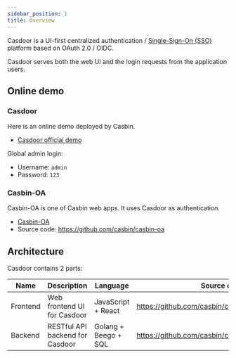 ```yaml
---
sidebar_position: 1
title: Overview
---
```


Casdoor is a UI-first centralized authentication / [Single-Sign-On (SSO)](https://en.wikipedia.org/wiki/Single_sign-on) platform based on OAuth 2.0 / OIDC.

Casdoor serves both the web UI and the login requests from the application users.

## Online demo

### Casdoor

Here is an online demo deployed by Casbin.

- [Casdoor official demo](https://door.casbin.com/)

Global admin login: 

- Username: `admin`
- Password: `123`

### Casbin-OA

Casbin-OA is one of Casbin web apps. It uses Casdoor as authentication.

- [Casbin-OA](https://oa.casbin.com)
- Source code: https://github.com/casbin/casbin-oa

## Architecture

Casdoor contains 2 parts:

Name | Description | Language | Source code
----|------|----|----
Frontend | Web frontend UI for Casdoor | JavaScript + React | https://github.com/casbin/casdoor/tree/master/web
Backend | RESTful API backend for Casdoor | Golang + Beego + SQL | https://github.com/casbin/casdoor